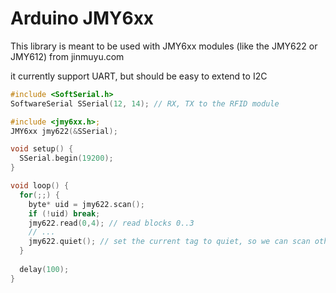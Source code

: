 # Arduino JMY6xx

This library is meant to be used with JMY6xx modules (like the JMY622 or JMY612) from jinmuyu.com

it currently support UART, but should be easy to extend to I2C

```C
#include <SoftSerial.h>
SoftwareSerial SSerial(12, 14); // RX, TX to the RFID module

#include <jmy6xx.h>;
JMY6xx jmy622(&SSerial);

void setup() {
  SSerial.begin(19200);
}

void loop() {
  for(;;) {
    byte* uid = jmy622.scan();
    if (!uid) break;
    jmy622.read(0,4); // read blocks 0..3
    // ...
    jmy622.quiet(); // set the current tag to quiet, so we can scan others in range
  }
  
  delay(100);
}
```
